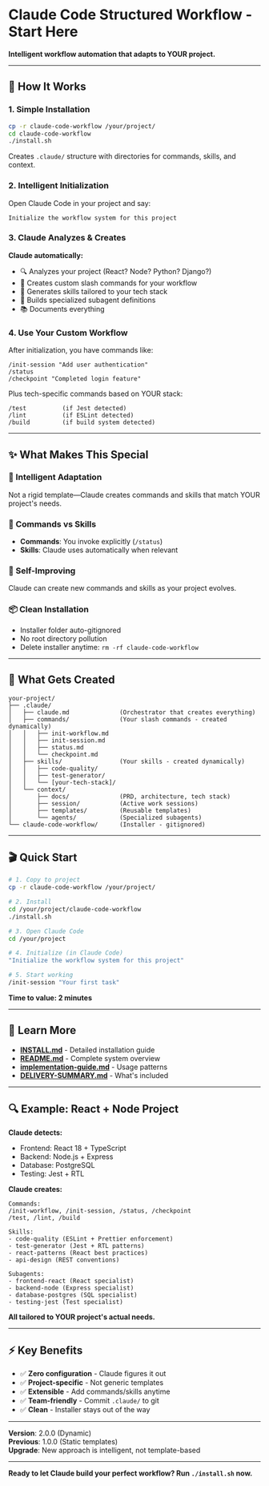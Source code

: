 # Claude Code Structured Workflow - Start Here

**Intelligent workflow automation that adapts to YOUR project.**

---

## 🚀 How It Works

### 1. Simple Installation
```bash
cp -r claude-code-workflow /your/project/
cd claude-code-workflow
./install.sh
```

Creates `.claude/` structure with directories for commands, skills, and context.

### 2. Intelligent Initialization

Open Claude Code in your project and say:
```
Initialize the workflow system for this project
```

### 3. Claude Analyzes & Creates

**Claude automatically:**
- 🔍 Analyzes your project (React? Node? Python? Django?)
- 📝 Creates custom slash commands for your workflow
- 🎯 Generates skills tailored to your tech stack  
- 🤖 Builds specialized subagent definitions
- 📚 Documents everything

### 4. Use Your Custom Workflow

After initialization, you have commands like:
```
/init-session "Add user authentication"
/status
/checkpoint "Completed login feature"
```

Plus tech-specific commands based on YOUR stack:
```
/test          (if Jest detected)
/lint          (if ESLint detected)
/build         (if build system detected)
```

---

## ✨ What Makes This Special

### 🧠 Intelligent Adaptation
Not a rigid template—Claude creates commands and skills that match YOUR project's needs.

### 🎯 Commands vs Skills
- **Commands**: You invoke explicitly (`/status`)
- **Skills**: Claude uses automatically when relevant

### 🔄 Self-Improving
Claude can create new commands and skills as your project evolves.

### 📦 Clean Installation
- Installer folder auto-gitignored
- No root directory pollution
- Delete installer anytime: `rm -rf claude-code-workflow`

---

## 📂 What Gets Created

```
your-project/
├── .claude/
│   ├── claude.md              (Orchestrator that creates everything)
│   ├── commands/              (Your slash commands - created dynamically)
│   │   ├── init-workflow.md
│   │   ├── init-session.md
│   │   ├── status.md
│   │   └── checkpoint.md
│   ├── skills/                (Your skills - created dynamically)
│   │   ├── code-quality/
│   │   ├── test-generator/
│   │   └── [your-tech-stack]/
│   └── context/
│       ├── docs/              (PRD, architecture, tech stack)
│       ├── session/           (Active work sessions)
│       ├── templates/         (Reusable templates)
│       └── agents/            (Specialized subagents)
└── claude-code-workflow/      (Installer - gitignored)
```

---

## 🎬 Quick Start

```bash
# 1. Copy to project
cp -r claude-code-workflow /your/project/

# 2. Install
cd /your/project/claude-code-workflow
./install.sh

# 3. Open Claude Code
cd /your/project

# 4. Initialize (in Claude Code)
"Initialize the workflow system for this project"

# 5. Start working
/init-session "Your first task"
```

**Time to value: 2 minutes**

---

## 📖 Learn More

- **[INSTALL.md](INSTALL.md)** - Detailed installation guide
- **[README.md](README.md)** - Complete system overview  
- **[implementation-guide.md](implementation-guide.md)** - Usage patterns
- **[DELIVERY-SUMMARY.md](DELIVERY-SUMMARY.md)** - What's included

---

## 🔍 Example: React + Node Project

**Claude detects:**
- Frontend: React 18 + TypeScript
- Backend: Node.js + Express
- Database: PostgreSQL
- Testing: Jest + RTL

**Claude creates:**
```
Commands:
/init-workflow, /init-session, /status, /checkpoint
/test, /lint, /build

Skills:
- code-quality (ESLint + Prettier enforcement)
- test-generator (Jest + RTL patterns)
- react-patterns (React best practices)
- api-design (REST conventions)

Subagents:
- frontend-react (React specialist)
- backend-node (Express specialist)  
- database-postgres (SQL specialist)
- testing-jest (Test specialist)
```

**All tailored to YOUR project's actual needs.**

---

## ⚡ Key Benefits

- ✅ **Zero configuration** - Claude figures it out
- ✅ **Project-specific** - Not generic templates
- ✅ **Extensible** - Add commands/skills anytime
- ✅ **Team-friendly** - Commit `.claude/` to git
- ✅ **Clean** - Installer stays out of the way

---

**Version**: 2.0.0 (Dynamic)  
**Previous**: 1.0.0 (Static templates)  
**Upgrade**: New approach is intelligent, not template-based

---

**Ready to let Claude build your perfect workflow? Run `./install.sh` now.**
